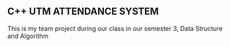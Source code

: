 ## C++ UTM ATTENDANCE SYSTEM

This is my team project during our class in our semester 3, Data Structure and Algorithm
